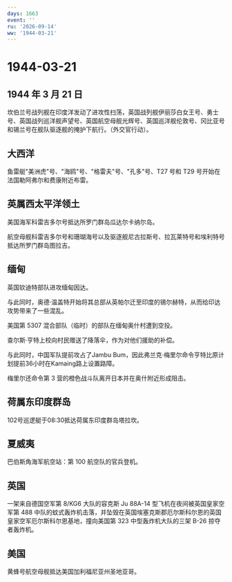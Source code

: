 ```yaml
---
days: 1663
event: ''
ru: '2026-09-14'
ww: '1944-03-21'
---
```


# 1944-03-21

## 1944 年 3 月 21 日

坎伯兰号战列舰在印度洋发动了进攻性扫荡，英国战列舰伊丽莎白女王号、勇士号、英国战列巡洋舰声望号、英国航空母舰光辉号、英国巡洋舰伦敦号、冈比亚号和锡兰号在舰队驱逐舰的掩护下航行。（外交官行动）。

## 大西洋

鱼雷艇"美洲虎"号、"海鸥"号、"格雷夫"号、"孔多"号、T27 号和 T29
号开始在法国勒阿弗尔和费康附近布雷。

## 英属西太平洋领土

美国海军科雷吉多尔号抵达所罗门群岛瓜达尔卡纳尔岛。

航空母舰科雷吉多尔号和珊瑚海号以及驱逐舰尼古拉斯号、拉瓦莱特号和埃利特号抵达所罗门群岛图拉吉。

## 缅甸

英国钦迪特部队进攻缅甸因达。

与此同时，奥德·温盖特开始将其总部从英帕尔迁至印度的锡尔赫特，从而给印达攻势带来了一些混乱。

美国第 5307 混合部队（临时）的部队在缅甸奥什村遭到空投。

查尔斯·亨特上校向村民赠送了降落伞，作为对他们援助的补偿。

与此同时，中国军队提前攻占了Jambu
Bum，因此弗兰克·梅里尔命令亨特比原计划提前36小时在Kamaing路上设置路障。

梅里尔还命令第 3 营的橙色战斗队离开日本并在奥什附近形成阻击。

## 荷属东印度群岛

102号巡逻艇于08:30抵达荷属东印度群岛塔拉坎。

## 夏威夷

巴伯斯角海军航空站：第 100 航空队的官兵登机。

## 英国

一架来自德国空军第 8/KG6 大队的容克斯 Ju 88A-14
型飞机在夜间被英国皇家空军第 488
中队的蚊式轰炸机击落，并坠毁在英国埃塞克斯郡厄尔斯科尔恩的英国皇家空军厄尔斯科尔恩基地，撞向美国第
323 中型轰炸机大队的三架 B-26 掠夺者轰炸机。

## 美国

黄蜂号航空母舰抵达美国加利福尼亚州圣地亚哥。